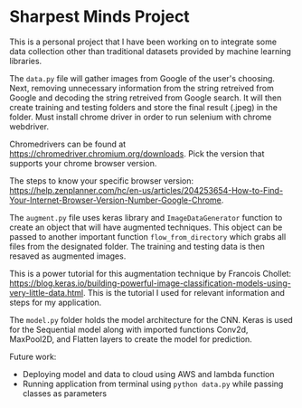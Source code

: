 # Sharpest Minds Project

This is a personal project that I have been working on to integrate some data collection other than traditional datasets provided by machine learning libraries. 

The ```data.py``` file will gather images from Google of the user's choosing. Next, removing unnecessary information from the string retreived from Google and decoding the string retreived from Google search. It will then create training and testing folders and store the final result (.jpeg) in the folder. Must install chrome driver in order to run selenium with chrome webdriver. 

Chromedrivers can be found at https://chromedriver.chromium.org/downloads. Pick the version that supports your chrome browser version.

The steps to know your specific browser version:
https://help.zenplanner.com/hc/en-us/articles/204253654-How-to-Find-Your-Internet-Browser-Version-Number-Google-Chrome.

The ```augment.py``` file uses keras library and ```ImageDataGenerator``` function to create an object that will have augmented techniques. This object can be passed to another important function ```flow_from_directory``` which grabs all files from the designated folder. The training and testing data is then resaved as augmented images.

This is a power tutorial for this augmentation technique by Francois Chollet: https://blog.keras.io/building-powerful-image-classification-models-using-very-little-data.html. 
This is the tutorial I used for relevant information and steps for my application. 


The ```model.py``` folder holds the model architecture for the CNN. Keras is used for the Sequential model along with imported functions Conv2d, MaxPool2D, and Flatten layers to create the model for prediction. 



Future work: 

- Deploying model and data to cloud using AWS and lambda function
- Running application from terminal using ```python data.py``` while passing classes as parameters
